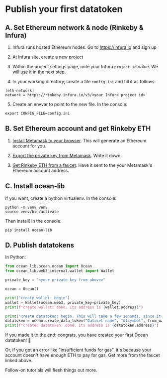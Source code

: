 # Publish your first datatoken

## A. Set Ethereum network & node (Rinkeby & Infura)

1. Infura runs hosted Ethereum nodes. Go to https://infura.io and sign up 

2. At Infura site, create a new project

3. Within the project settings page, note your Infura `project id` value. We will use it in the next step. 

4. In your working directory, create a file `config.ini` and fill it as follows:
```
[eth-network]
network = https://rinkeby.infura.io/v3/<your Infura project id>
```

5. Create an envvar to point to the new file. In the console:
```console
export CONFIG_FILE=config.ini
```

## B. Set Ethereum account and get Rinkeby ETH

1. [Install Metamask to your browser](https://docs.oceanprotocol.com/tutorials/metamask-setup/). This will generate an Ethereum account for you. 

2. [Export the private key from Metamask](https://metamask.zendesk.com/hc/en-us/articles/360015289632-How-to-Export-an-Account-Private-Key). Write it down.

3. [Get Rinkeby ETH from a faucet](https://faucet.rinkeby.io/). Have it sent to  the your Metamask's Ethereum account address.

## C. Install ocean-lib

If you want, create a python virtualenv. In the console:
```console
python -m venv venv
source venv/bin/activate 
```

Then install! In the console:
```console
pip install ocean-lib
```

## D. Publish datatokens

In Python:
```python
from ocean_lib.ocean.ocean import Ocean
from ocean_lib.web3_internal.wallet import Wallet

private_key = "<your private key from above>"

ocean = Ocean()

print("create wallet: begin")
wallet = Wallet(ocean.web3, private_key=private_key)
print(f"create wallet: done. Its address is {wallet.address}")

print("create datatoken: begin. This will take a few seconds, since it's a transaction on Rinkeby.")
datatoken = ocean.create_data_token("Dataset name", "dtsymbol", from_wallet=wallet) 
print(f"created datatoken: done. Its address is {datatoken.address}")
```

If you made it to the end: congrats, you have created your first Ocean datatoken! 🐋

Or, if you got an error like "insufficient funds for gas", it's because your account doesn't have enough ETH to pay for gas. Get more from the faucet linked above.

Follow-on tutorials will flesh things out more.
